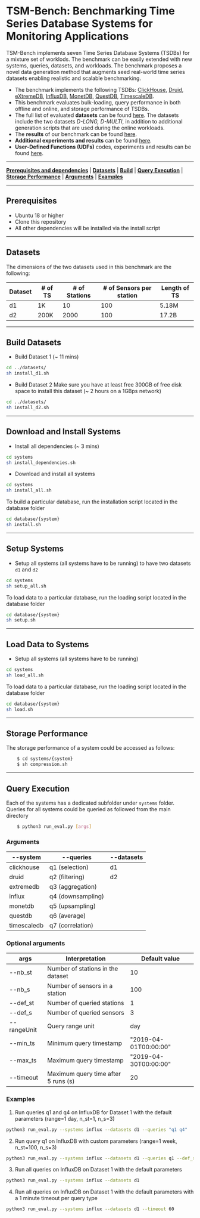 # TSM-Bench: Benchmarking Time Series Database Systems for Monitoring Applications

TSM-Bench implements seven Time Series Database Systems (TSDBs) for a mixture set of worklods. The benchmark can be easily extended with new systems, queries, datasets, and workloads. The benchmark proposes a novel data generation method that augments seed real-world time series datasets enabling realistic and scalable benchmarking. 

- The benchmark implements the following TSDBs: [ClickHouse](https://clickhouse.com/), [Druid](https://druid.apache.org/), [eXtremeDB](https://www.mcobject.com/), [InfluxDB](https://docs.influxdata.com/influxdb/v1.7/), [MonetDB](https://www.monetdb.org/easy-setup/), [QuestDB](https://questdb.io/), [TimescaleDB](https://www.timescale.com/).
- This benchmark evaluates bulk-loading, query performance in both offline and online, and storage performance of TSDBs. 
- The full list of evaluated **datasets** can be found [here](). The datasets include the two datasets *D-LONG, D-MULTI*, in addition to additional generation scripts that are used during the online workloads. 
- The **results** of our benchmark can be found [here]().
- **Additional experiments and results**  can be found [here]().
- **User-Defined Functions (UDFs)** codes, experiments and results can be found [here]().

___
[**Prerequisites and dependencies**](#prerequisites) | [**Datasets**](#datasets) | [**Build**](#build) | [**Query Execution**](#Query-Execution) | [**Storage Performance**](#Storage-Performance) | [**Arguments**](#arguments) | [**Examples**](#examples)

___
## Prerequisites

- Ubuntu 18 or higher
- Clone this repository
- All other dependencies will be installed via the install script

___
## Datasets 

The dimensions of the two datasets used in this benchmark are the following:

| Dataset | # of TS | # of Stations | # of Sensors per station | Length of TS | 
| ------ | ------ | ------ | ------ | ------ |
| d1 | 1K | 10 | 100 | 5.18M |
| d2 | 200K | 2000 | 100 | 17.2B |

___
## Build Datasets 

- Build Dataset 1 (~ 11 mins)

```bash
cd ../datasets/
sh install_d1.sh
```

- Build Dataset 2 Make sure you have at least free 300GB of free disk space to install this dataset (~ 2 hours on a 1GBps network)

```bash
cd ../datasets/
sh install_d2.sh
```

___
## Download and Install Systems

- Install all dependencies (~ 3 mins)

```bash
cd systems
sh install_dependencies.sh
```

- Download and install all systems

```bash
cd systems
sh install_all.sh
```

To build a particular database, run the installation script located in the database folder

```bash
cd database/{system}
sh install.sh
```

___
## Setup Systems
- Setup all systems (all systems have to be running) to have two datasets ```d1``` and ```d2```

```bash
cd systems
sh setup_all.sh
```

To load data to a particular database, run the loading script located in the database folder

```bash
cd database/{system}
sh setup.sh
```

___
##  Load Data to Systems 
- Setup all systems (all systems have to be running)

```bash
cd systems
sh load_all.sh
```

To load data to a particular database, run the loading script located in the database folder

```bash
cd database/{system}
sh load.sh
```


___
## Storage Performance

The storage performance of a system could be accessed as follows: 

```bash
    $ cd systems/{system}
    $ sh compression.sh
```

___
## Query Execution

Each of the systems has a dedicated subfolder under `systems` folder. Queries for all systems could be queried as followed from the main directory

```bash
	$ python3 run_eval.py [args]
```

### Arguments 
| --system | --queries | --datasets |
| ------ | ------ | ------ |
| clickhouse | q1 (selection) | d1 |
| druid | q2 (filtering) | d2 |
| extremedb | q3 (aggregation) |  |
| influx | q4 (downsampling) |  |
| monetdb | q5 (upsampling) |  |
| questdb | q6 (average) | |
| timescaledb | q7 (correlation) | |


### Optional arguments

 | args  |  Interpretation | Default value | 
 | --------    | ------- | ------- | 
 | --nb_st   |  Number of stations in the dataset | 10
 | --nb_s   |  Number of sensors in a station | 100
 | --def_st   |   Number of queried stations | 1
 | --def_s   |   Number of queried sensors | 3
 | --rangeUnit   |  Query range unit | day
 | --min_ts   |   Minimum query timestamp | "2019-04-01T00:00:00" |
 | --max_ts   |   Maximum query timestamp | "2019-04-30T00:00:00"
 | --timeout   |   Maximum query time after 5 runs (s) | 20



### Examples

1. Run queries q1 and q4 on InfluxDB for Dataset 1 with the default parameters (range=1 day, n_st=1, n_s=3)
 
```bash 
python3 run_eval.py --systems influx --datasets d1 --queries "q1 q4"
```

2. Run query q1 on InfluxDB with custom parameters (range=1 week, n_st=100, n_s=3)
 
```bash 
python3 run_eval.py --systems influx --datasets d1 --queries q1 --def_st 100 --def_s 3 --range 1 --rangeUnit day

```

3. Run all queries on InfluxDB on Dataset 1 with the default parameters
 
```bash 
python3 run_eval.py --systems influx --datasets d1
```

4. Run all queries on InfluxDB on Dataset 1 with the default parameters with a 1 minute timeout per query type
 
```bash 
python3 run_eval.py --systems influx --datasets d1 --timeout 60
```


